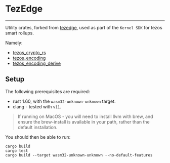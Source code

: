 # TezEdge

---

Utility crates, forked from [tezedge](github.com/tezedge/tezedge), used as part of the `Kernel SDK` for tezos smart rollups.

Namely:
- [tezos_crypto_rs](./crypto/README.md) 
- [tezos_encoding](./tezos-encoding/README.md) 
- [tezos_encoding_derive](./tezos-encoding-derive/README.md)

## Setup

The following prerequisites are required:

- rust 1.60, with the `wasm32-unknown-unknown` target.
- clang - tested with `v11`.

> If running on MacOS - you will need to install llvm with brew, and ensure the brew-install is available in your path, rather than the default installation.

You should then be able to run:

```shell
cargo build
cargo test
cargo build --target wasm32-unknown-unknown --no-default-features
```
